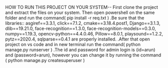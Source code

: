 HOW TO RUN THIS PROJECT ON YOUR SYSTEM--
First clone the project and extract the files on your system.
    Then open powershell on the same folder and run the command( pip install -r req.txt  )
   .Be sure that the  libraries:: asgiref==3.3.1,
click==7.1.2,
cmake==3.18.4.post1,
Django==3.1.3,
dlib==19.21.0,
face-recognition==1.3.0,
face-recognition-models==0.3.0,
numpy==1.19.3,
opencv-python==4.4.0.46,
Pillow==8.0.1,
playsound==1.2.2,
pytz==2020.4,
sqlparse==0.4.1  are properly installed.
   .After that open project on vs code and in new terminal run the command( python manage.py runserver  )
       .The id and password for admin login is (id=arun) and (password=arun), however you can change it by running the command ( python manage.py createsuperuser  )

